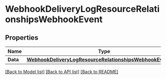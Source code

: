 # WebhookDeliveryLogResourceRelationshipsWebhookEvent

## Properties

Name | Type | Description | Notes
------------ | ------------- | ------------- | -------------
**Data** | [**WebhookDeliveryLogResourceRelationshipsWebhookEventData**](WebhookDeliveryLogResource_relationships_webhookEvent_data.md) |  | 

[[Back to Model list]](../README.md#documentation-for-models) [[Back to API list]](../README.md#documentation-for-api-endpoints) [[Back to README]](../README.md)


